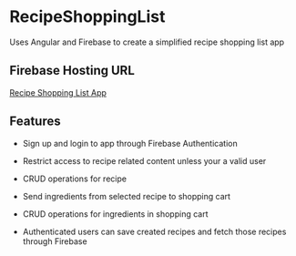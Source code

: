 # RecipeShoppingList
Uses Angular and Firebase to create a simplified recipe shopping list app

## Firebase Hosting URL
[Recipe Shopping List App](https://recipe-shopping-list-cee08.web.app)

## Features 

- Sign up and login to app through Firebase Authentication

- Restrict access to recipe related content unless your a valid user

- CRUD operations for recipe

- Send ingredients from selected recipe to shopping cart

- CRUD operations for ingredients in shopping cart

- Authenticated users can save created recipes and fetch those recipes through Firebase
